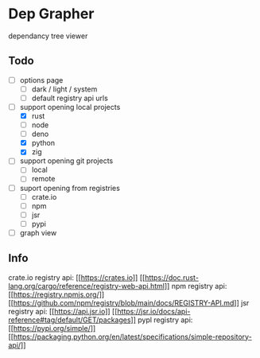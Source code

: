# Dep Grapher

dependancy tree viewer

## Todo

- [ ] options page
  - [ ] dark / light / system
  - [ ] default registry api urls
- [ ] support opening local projects
  - [x] rust
  - [ ] node
  - [ ] deno
  - [x] python
  - [x] zig
- [ ] support opening git projects
  - [ ] local
  - [ ] remote
- [ ] suport opening from registries
  - [ ] crate.io
  - [ ] npm
  - [ ] jsr
  - [ ] pypi
- [ ] graph view

## Info

crate.io registry api: [[https://crates.io]] [[https://doc.rust-lang.org/cargo/reference/registry-web-api.html]]
npm registry api: [[https://registry.npmjs.org/]] [[https://github.com/npm/registry/blob/main/docs/REGISTRY-API.md]]
jsr registry api: [[https://api.jsr.io]] [[https://jsr.io/docs/api-reference#tag/default/GET/packages]]
pypl registry api: [[https://pypi.org/simple/]] [[https://packaging.python.org/en/latest/specifications/simple-repository-api/]]